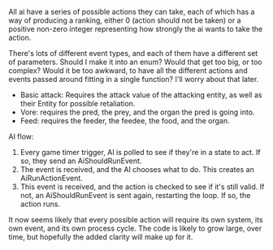 All ai have a series of possible actions they can take, each of which has a way
of producing a ranking, either 0 (action should not be taken) or a positive
non-zero integer representing how strongly the ai wants to take the action.

There's lots of different event types, and each of them have a different set of
parameters. Should I make it into an enum? Would that get too big, or too
complex? Would it be too awkward, to have all the different actions and events
passed around fitting in a single function? I'll worry about that later.

- Basic attack: Requires the attack value of the attacking entity, as well as
  their Entity for possible retaliation.
- Vore: requires the pred, the prey, and the organ the pred is going into.
- Feed: requires the feeder, the feedee, the food, and the organ.

AI flow:

1. Every game timer trigger, AI is polled to see if they're in a state to act.
   If so, they send an AiShouldRunEvent.
2. The event is received, and the AI chooses what to do. This creates an
   AiRunActionEvent.
3. This event is received, and the action is checked to see if it's still valid.
   If not, an AiShouldRunEvent is sent again, restarting the loop. If so, the
   action runs.

It now seems likely that every possible action will require its own system, its
own event, and its own process cycle. The code is likely to grow large, over
time, but hopefully the added clarity will make up for it.
